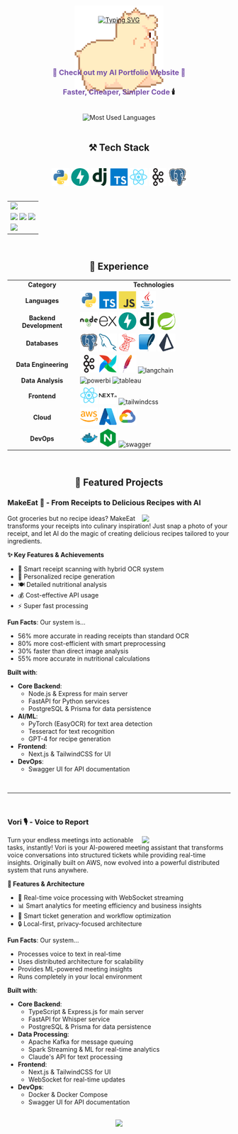 <div align="center">
  <img src="alpaca.gif" width="200" height="200" alt="Cute Alpaca" />
    <br/>
  <div style="margin-top: -180px; margin-bottom: 100px;">
    <a href="https://git.io/typing-svg">
      <img src="https://readme-typing-svg.demolab.com?font=Fira+Code&size=35&duration=3000&pause=3000&color=7851A9&center=true&vCenter=true&random=false&width=535&lines=Kyoungin+Nam;Full-Stack+Developer;Data+Engineer;Distributed+Systems+Lover" alt="Typing SVG" />
    </a>
  </div>
</div>

<h3 align="center">
  <a href="https://www.kyounginn.com" style="color: #7851A9; text-decoration: none;">
    🌟 Check out my AI Portfolio Website 🌟
  </a>
</h3>

<h3 align="center">
  <span style="color: #7851A9">Faster, Cheaper, Simpler Code</span> 🕯️
</h3>
  
  <br/>
  
  <div align="center">
    <img src="https://github-readme-stats.vercel.app/api/top-langs/?username=nampaca123&layout=compact&theme=radical&title_color=B19CD9&text_color=B19CD9&bg_color=080808&hide_border=true&icon_color=B19CD9&langs_count=6&custom_title=Top%20Languages&card_width=445&private=false" alt="Most Used Languages" />
  </div>

<br/>
<div align="center">
  <h2>⚒️ Tech Stack</h2>
  <br/>
  <img src="https://raw.githubusercontent.com/devicons/devicon/master/icons/python/python-original.svg" alt="python" width="40" height="40"/>
  <img src="https://raw.githubusercontent.com/devicons/devicon/master/icons/fastapi/fastapi-original.svg" alt="fastapi" width="40" height="40"/>
  <img src="https://raw.githubusercontent.com/devicons/devicon/master/icons/django/django-plain.svg" alt="django" width="40" height="40"/>
  <img src="https://raw.githubusercontent.com/devicons/devicon/master/icons/typescript/typescript-original.svg" alt="typescript" width="40" height="40"/>
  <img src="https://raw.githubusercontent.com/devicons/devicon/master/icons/react/react-original.svg" alt="react" width="40" height="40"/>
  <img src="https://raw.githubusercontent.com/devicons/devicon/master/icons/apachekafka/apachekafka-original.svg" alt="kafka" width="40" height="40"/>
  <img src="https://raw.githubusercontent.com/devicons/devicon/master/icons/postgresql/postgresql-original.svg" alt="postgresql" width="40" height="40"/>
</div>

<br/>

<div align="center">
  <table>
    <tr>
      <td>
        <img src="https://img.shields.io/badge/Location-Irvine,%20CA-7851A9?style=for-the-badge&logo=google-maps&logoColor=A875FF" />
      </td>
    </tr>
    <tr>
      <td>
        <img src="https://img.shields.io/badge/Focus-Distributed%20Systems-7851A9?style=for-the-badge&logo=apache-kafka&logoColor=A875FF" />
        <img src="https://img.shields.io/badge/Focus-Full--Stack%20Dev-7851A9?style=for-the-badge&logo=react&logoColor=A875FF" />
        <img src="https://img.shields.io/badge/Focus-Data%20Engineering-7851A9?style=for-the-badge&logo=apache-spark&logoColor=A875FF" />
      </td>
    </tr>
    <tr>
      <td>
        <img src="https://img.shields.io/badge/Passion-Backend%20&%20Data%20Engineering-7851A9?style=for-the-badge&logo=firebase&logoColor=A875FF" />
      </td>
    </tr>
  </table>
</div>

<br/>

<div align="center">
  <h2>💼 Experience</h2>
  <table>
    <tr>
      <td align="center" width="200"><b>Category</b></td>
      <td align="center" width="600"><b>Technologies</b></td>
    </tr>
    <tr>
      <td align="center"><b>Languages</b></td>
      <td>
        <img src="https://raw.githubusercontent.com/devicons/devicon/master/icons/python/python-original.svg" alt="python" width="40" height="40"/>
        <img src="https://raw.githubusercontent.com/devicons/devicon/master/icons/typescript/typescript-original.svg" alt="typescript" width="40" height="40"/>
        <img src="https://raw.githubusercontent.com/devicons/devicon/master/icons/javascript/javascript-original.svg" alt="javascript" width="40" height="40"/>
        <img src="https://raw.githubusercontent.com/devicons/devicon/master/icons/java/java-original.svg" alt="java" width="40" height="40"/>
      </td>
    </tr>
    <tr>
      <td align="center"><b>Backend Development</b></td>
      <td>
        <img src="https://raw.githubusercontent.com/devicons/devicon/master/icons/nodejs/nodejs-original-wordmark.svg" alt="nodejs" width="40" height="40"/>
        <img src="https://raw.githubusercontent.com/devicons/devicon/master/icons/express/express-original.svg" alt="express" width="40" height="40"/>
        <img src="https://raw.githubusercontent.com/devicons/devicon/master/icons/fastapi/fastapi-original.svg" alt="fastapi" width="40" height="40"/>
        <img src="https://raw.githubusercontent.com/devicons/devicon/master/icons/django/django-plain.svg" alt="django" width="40" height="40"/>
        <img src="https://raw.githubusercontent.com/devicons/devicon/master/icons/spring/spring-original.svg" alt="spring" width="40" height="40"/>
      </td>
    </tr>
    <tr>
      <td align="center"><b>Databases</b></td>
      <td>
        <img src="https://raw.githubusercontent.com/devicons/devicon/master/icons/postgresql/postgresql-original.svg" alt="postgresql" width="40" height="40"/>
        <img src="https://raw.githubusercontent.com/devicons/devicon/master/icons/mysql/mysql-original.svg" alt="mysql" width="40" height="40"/>
        <img src="https://raw.githubusercontent.com/devicons/devicon/master/icons/microsoftsqlserver/microsoftsqlserver-plain.svg" alt="sqlserver" width="40" height="40"/>
        <img src="https://raw.githubusercontent.com/devicons/devicon/master/icons/sqlite/sqlite-original.svg" alt="sqlite" width="40" height="40"/>
        <img src="https://raw.githubusercontent.com/devicons/devicon/master/icons/prisma/prisma-original.svg" alt="prisma" width="40" height="40"/>
      </td>
    </tr>
    <tr>
      <td align="center"><b>Data Engineering</b></td>
      <td>
        <img src="https://raw.githubusercontent.com/devicons/devicon/master/icons/apachekafka/apachekafka-original.svg" alt="kafka" width="40" height="40"/>
        <img src="https://raw.githubusercontent.com/apache/airflow/main/airflow/www/static/pin_100.png" alt="airflow" width="40" height="40"/>
        <img src="https://raw.githubusercontent.com/devicons/devicon/master/icons/apache/apache-original.svg" alt="spark" width="40" height="40"/>
        <img src="https://python.langchain.com/img/favicon.ico" alt="langchain" width="40" height="40"/>
      </td>
    </tr>
    <tr>
      <td align="center"><b>Data Analysis</b></td>
      <td>
        <img src="https://raw.githubusercontent.com/microsoft/PowerBI-Icons/main/SVG/Power-BI.svg" alt="powerbi" width="40" height="40"/>
        <img src="https://cdn.worldvectorlogo.com/logos/tableau-software.svg" alt="tableau" width="40" height="40"/>
      </td>
    </tr>
    <tr>
      <td align="center"><b>Frontend</b></td>
      <td>
        <img src="https://raw.githubusercontent.com/devicons/devicon/master/icons/react/react-original.svg" alt="react" width="40" height="40"/>
        <img src="https://raw.githubusercontent.com/devicons/devicon/master/icons/nextjs/nextjs-original-wordmark.svg" alt="nextjs" width="40" height="40"/>
        <img src="https://www.vectorlogo.zone/logos/tailwindcss/tailwindcss-icon.svg" alt="tailwindcss" width="40" height="40"/>
      </td>
    </tr>
    <tr>
      <td align="center"><b>Cloud</b></td>
      <td>
        <img src="https://raw.githubusercontent.com/devicons/devicon/master/icons/amazonwebservices/amazonwebservices-plain-wordmark.svg" alt="aws" width="40" height="40"/>
        <img src="https://raw.githubusercontent.com/devicons/devicon/master/icons/azure/azure-original.svg" alt="azure" width="40" height="40"/>
        <img src="https://raw.githubusercontent.com/devicons/devicon/master/icons/googlecloud/googlecloud-original.svg" alt="gcp" width="40" height="40"/>
      </td>
    </tr>
    <tr>
      <td align="center"><b>DevOps</b></td>
      <td>
        <img src="https://raw.githubusercontent.com/devicons/devicon/master/icons/docker/docker-original.svg" alt="docker" width="40" height="40"/>
        <img src="https://raw.githubusercontent.com/devicons/devicon/master/icons/nginx/nginx-original.svg" alt="nginx" width="40" height="40"/>
        <img src="https://static1.smartbear.co/swagger/media/assets/images/swagger_logo.svg" alt="swagger" width="40" height="40"/>
      </td>
    </tr>
  </table>
</div>

<br/>

<div align="center">
  <h2>🔭 Featured Projects</h2>
</div>

### MakeEat 🍳 - From Receipts to Delicious Recipes with AI
<div align="left">
  <a href="https://github.com/nampaca123/makeEat">
    <img src="https://github.com/nampaca123/makeEat/raw/main/makeEat_Logo.png" width="200" align="right" />
  </a>
  
Got groceries but no recipe ideas? MakeEat transforms your receipts into culinary inspiration! Just snap a photo of your receipt, and let AI do the magic of creating delicious recipes tailored to your ingredients.

**✨ Key Features & Achievements**
- 🎯 Smart receipt scanning with hybrid OCR system
- 📝 Personalized recipe generation
- 🍽️ Detailed nutritional analysis
- 💰 Cost-effective API usage
- ⚡ Super fast processing

**Fun Facts**: Our system is...
- 56% more accurate in reading receipts than standard OCR
- 80% more cost-efficient with smart preprocessing
- 30% faster than direct image analysis
- 55% more accurate in nutritional calculations

**Built with**:
- **Core Backend**:
  - Node.js & Express for main server
  - FastAPI for Python services
  - PostgreSQL & Prisma for data persistence
- **AI/ML**:
  - PyTorch (EasyOCR) for text area detection
  - Tesseract for text recognition
  - GPT-4 for recipe generation
- **Frontend**:
  - Next.js & TailwindCSS for UI
- **DevOps**:
  - Swagger UI for API documentation
</div>

<br/>

---

<br/>

### Vori 🎙️ - Voice to Report
<div align="left">
  <a href="https://github.com/nampaca123/Vori_Reborn">
    <img src="https://github.com/nampaca123/Vori_Reborn/raw/main/voriLogo.png" width="200" align="right" />
  </a>

Turn your endless meetings into actionable tasks, instantly! Vori is your AI-powered meeting assistant that transforms voice conversations into structured tickets while providing real-time insights. Originally built on AWS, now evolved into a powerful distributed system that runs anywhere.

**🌟 Features & Architecture**
- 🎯 Real-time voice processing with WebSocket streaming
- 📊 Smart analytics for meeting efficiency and business insights
- 🤖 Smart ticket generation and workflow optimization
- 🔒 Local-first, privacy-focused architecture

**Fun Facts**: Our system...
- Processes voice to text in real-time
- Uses distributed architecture for scalability
- Provides ML-powered meeting insights
- Runs completely in your local environment

**Built with**:
- **Core Backend**:
  - TypeScript & Express.js for main server
  - FastAPI for Whisper service
  - PostgreSQL & Prisma for data persistence
- **Data Processing**:
  - Apache Kafka for message queuing
  - Spark Streaming & ML for real-time analytics
  - Claude's API for text processing
- **Frontend**:
  - Next.js & TailwindCSS for UI
  - WebSocket for real-time updates
- **DevOps**:
  - Docker & Docker Compose
  - Swagger UI for API documentation
</div>

<br/>

<div align="center">
  <img src="https://capsule-render.vercel.app/api?type=waving&color=080808&height=100&section=footer&fontSize=50&animation=twinkling&fontColor=7851A9" />
</div>